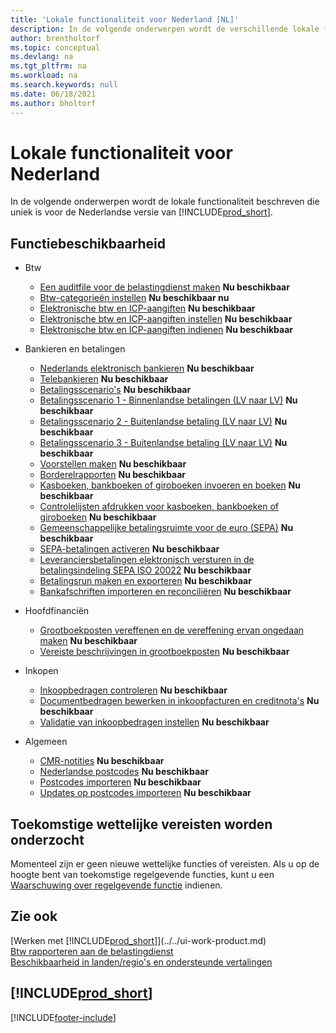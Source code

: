 ```yaml
---
title: 'Lokale functionaliteit voor Nederland [NL]'
description: In de volgende onderwerpen wordt de verschillende lokale functionaliteit in de Nederlandse versie van Business Central beschreven.
author: brentholtorf
ms.topic: conceptual
ms.devlang: na
ms.tgt_pltfrm: na
ms.workload: na
ms.search.keywords: null
ms.date: 06/18/2021
ms.author: bholtorf
---
```

# Lokale functionaliteit voor Nederland

In de volgende onderwerpen wordt de lokale functionaliteit beschreven die uniek is voor de Nederlandse versie van [!INCLUDE[prod_short](../../includes/prod_short.md)].  

## Functiebeschikbaarheid  

* Btw
    * [Een auditfile voor de belastingdienst maken](how-to-create-an-audit-file-for-the-tax-authority.md) **Nu beschikbaar**
    * [Btw-categorieën instellen](how-to-set-up-vat-categories.md) **Nu beschikbaar nu**
    * [Elektronische btw en ICP-aangiften](electronic-vat-and-icp-declarations.md) **Nu beschikbaar**
    * [Elektronische btw en ICP-aangiften instellen](how-to-set-up-electronic-vat-and-icp-declarations.md) **Nu beschikbaar**
    * [Elektronische btw en ICP-aangiften indienen](electronic-vat-and-icp-declarations.md) **Nu beschikbaar**

* Bankieren en betalingen
    * [Nederlands elektronisch bankieren](dutch-electronic-banking.md) **Nu beschikbaar**
    * [Telebankieren](telebanking.md) **Nu beschikbaar**
    * [Betalingsscenario's](payment-scenarios.md) **Nu beschikbaar**
    * [Betalingsscenario 1 - Binnenlandse betalingen (LV naar LV)](payment-scenario-1-domestic-payments-lcy-to-lcy-.md) **Nu beschikbaar**  
    * [Betalingsscenario 2 - Buitenlandse betaling (LV naar LV)](payment-scenario-2-foreign-payment-fcy-to-fcy-.md) **Nu beschikbaar**  
    * [Betalingsscenario 3 - Buitenlandse betaling (LV naar LV)](payment-scenario-3-foreign-payment-lcy-to-fcy-.md) **Nu beschikbaar**
    * [Voorstellen maken](how-to-create-proposals.md) **Nu beschikbaar**
    * [Borderelrapporten](docket-reports.md) **Nu beschikbaar**
    * [Kasboeken, bankboeken of giroboeken invoeren en boeken](how-to-enter-and-post-cash-and-bank-or-giro-journals.md) **Nu beschikbaar**
    * [Controlelijsten afdrukken voor kasboeken, bankboeken of giroboeken](how-to-print-the-test-reports-for-cash-and-bank-or-giro-journals.md) **Nu beschikbaar**
    * [Gemeenschappelijke betalingsruimte voor de euro (SEPA)](single-euro-payments-area-sepa-.md) **Nu beschikbaar**
    * [SEPA-betalingen activeren](how-to-activate-sepa-payments.md) **Nu beschikbaar**
    * [Leveranciersbetalingen elektronisch versturen in de betalingsindeling SEPA ISO 20022](how-to-submit-vendor-payments-electronically-in-sepa-iso-20022-payment-format.md) **Nu beschikbaar**
    * [Betalingsrun maken en exporteren](how-to-create-and-export-payment-history.md) **Nu beschikbaar**
    * [Bankafschriften importeren en reconciliëren](how-to-import-and-reconcile-bank-statements.md) **Nu beschikbaar**

* Hoofdfinanciën
    * [Grootboekposten vereffenen en de vereffening ervan ongedaan maken](how-to-apply-and-unapply-general-ledger-entries.md) **Nu beschikbaar**
    * [Vereiste beschrijvingen in grootboekposten](required-descriptions-in-g-l-entry.md) **Nu beschikbaar**

* Inkopen
    * [Inkoopbedragen controleren](check-purchase-amounts.md) **Nu beschikbaar**
    * [Documentbedragen bewerken in inkoopfacturen en creditnota's](how-to-edit-document-amounts-in-purchase-invoices-and-credit-memos.md) **Nu beschikbaar**  
    * [Validatie van inkoopbedragen instellen](how-to-set-up-validation-of-purchase-amounts.md) **Nu beschikbaar**

* Algemeen
    * [CMR-notities](cmr-notes.md) **Nu beschikbaar**
    * [Nederlandse postcodes](dutch-post-codes.md) **Nu beschikbaar**
    * [Postcodes importeren](how-to-import-post-codes.md) **Nu beschikbaar**
    * [Updates op postcodes importeren](how-to-import-post-code-updates.md) **Nu beschikbaar**  

## Toekomstige wettelijke vereisten worden onderzocht

Momenteel zijn er geen nieuwe wettelijke functies of vereisten. Als u op de hoogte bent van toekomstige regelgevende functies, kunt u een [Waarschuwing over regelgevende functie](https://forms.office.com/pages/responsepage.aspx?id=v4j5cvGGr0GRqy180BHbRwkeauYiJKZOpJ0CtKuVmJlURURaMlQ4Rk05UFY4NkVEOTA0MUU5WThXSC4u) indienen.

## Zie ook

[Werken met [!INCLUDE[prod_short](../../includes/prod_short.md)]](../../ui-work-product.md)  
[Btw rapporteren aan de belastingdienst](../../finance-how-report-vat.md)  
[Beschikbaarheid in landen/regio's en ondersteunde vertalingen](/dynamics365/business-central/dev-itpro/compliance/apptest-countries-and-translations)  

## [!INCLUDE[prod_short](../../includes/free_trial_md.md)]  


[!INCLUDE[footer-include](../../includes/footer-banner.md)]

